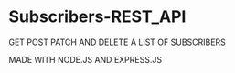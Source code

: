 # Subscribers-REST_API

GET POST PATCH AND DELETE A LIST OF SUBSCRIBERS

MADE WITH NODE.JS AND EXPRESS.JS
